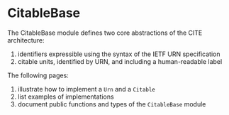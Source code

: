 # CitableBase

The CitableBase module defines two core abstractions of the CITE architecture:

1. identifiers expressible using the syntax of the IETF URN specification
2. citable units, identified by URN, and including a human-readable label

The following pages:

1. illustrate how to implement a `Urn` and a `Citable`
2. list examples of implementations
3. document public functions and types of the `CitableBase` module


